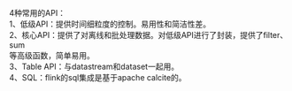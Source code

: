 4种常用的API：  
1、低级API：提供时间细粒度的控制。易用性和简洁性差。  
2、核心API：提供了对离线和批处理数据。对低级API进行了封装，提供了filter、sum  
等高级函数，简单易用。  
3、Table API：与datastream和dataset一起用。  
4、SQL：flink的sql集成是基于apache calcite的。